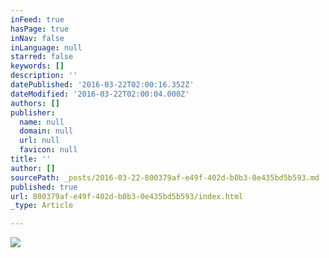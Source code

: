 ```yaml
---
inFeed: true
hasPage: true
inNav: false
inLanguage: null
starred: false
keywords: []
description: ''
datePublished: '2016-03-22T02:00:16.352Z'
dateModified: '2016-03-22T02:00:04.000Z'
authors: []
publisher:
  name: null
  domain: null
  url: null
  favicon: null
title: ''
author: []
sourcePath: _posts/2016-03-22-800379af-e49f-402d-b0b3-0e435bd5b593.md
published: true
url: 800379af-e49f-402d-b0b3-0e435bd5b593/index.html
_type: Article

---
```

![](https://the-grid-user-content.s3-us-west-2.amazonaws.com/0059319e-5177-487b-92a1-6d0179bc5d2b.jpg)